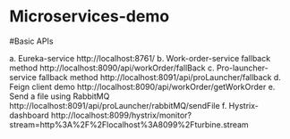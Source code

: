 # Microservices-demo


#Basic APIs

a.	Eureka-service  http://localhost:8761/
b.	Work-order-service fallback method  http://localhost:8090/api/workOrder/fallBack
c.	Pro-launcher-service fallback method  http://localhost:8091/api/proLauncher/fallback
d.	Feign client demo  http://localhost:8090/api/workOrder/getWorkOrder
e.	Send a file using RabbitMQ  http://localhost:8091/api/proLauncher/rabbitMQ/sendFile
f.	Hystrix-dashboard  http://localhost:8099/hystrix/monitor?stream=http%3A%2F%2Flocalhost%3A8099%2Fturbine.stream
